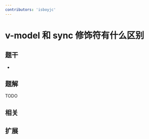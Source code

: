 ```yaml
---
contributors: 'isboyjc'
---
```


# v-model 和 sync 修饰符有什么区别


## 题干

- 



## 题解

<!-- ::: details 点我查看题解 -->

  TODO

<!-- ::: -->



## 相关



## 扩展
